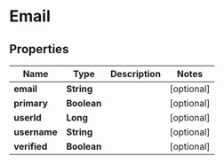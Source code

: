 # Email

## Properties
Name | Type | Description | Notes
------------ | ------------- | ------------- | -------------
**email** | **String** |  |  [optional]
**primary** | **Boolean** |  |  [optional]
**userId** | **Long** |  |  [optional]
**username** | **String** |  |  [optional]
**verified** | **Boolean** |  |  [optional]

